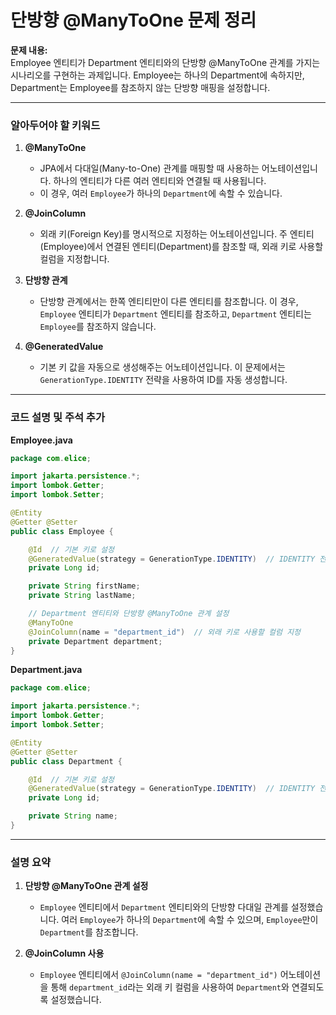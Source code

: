 
# 단방향 @ManyToOne 문제 정리

**문제 내용:**  
Employee 엔티티가 Department 엔티티와의 단방향 @ManyToOne 관계를 가지는 시나리오를 구현하는 과제입니다.
Employee는 하나의 Department에 속하지만, Department는 Employee를 참조하지 않는 단방향 매핑을 설정합니다.

---

### 알아두어야 할 키워드

1. **@ManyToOne**
    - JPA에서 다대일(Many-to-One) 관계를 매핑할 때 사용하는 어노테이션입니다. 하나의 엔티티가 다른 여러 엔티티와 연결될 때 사용됩니다. 
    - 이 경우, 여러 `Employee`가 하나의 `Department`에 속할 수 있습니다.

2. **@JoinColumn**
    - 외래 키(Foreign Key)를 명시적으로 지정하는 어노테이션입니다. 주 엔티티(Employee)에서 연결된 엔티티(Department)를 참조할 때, 외래 키로 사용할 컬럼을 지정합니다.

3. **단방향 관계**
    - 단방향 관계에서는 한쪽 엔티티만이 다른 엔티티를 참조합니다. 이 경우, `Employee` 엔티티가 `Department` 엔티티를 참조하고, `Department` 엔티티는 `Employee`를 참조하지 않습니다.

4. **@GeneratedValue**
    - 기본 키 값을 자동으로 생성해주는 어노테이션입니다. 이 문제에서는 `GenerationType.IDENTITY` 전략을 사용하여 ID를 자동 생성합니다.

---

### 코드 설명 및 주석 추가

**Employee.java**

```java
package com.elice;

import jakarta.persistence.*;
import lombok.Getter;
import lombok.Setter;

@Entity
@Getter @Setter 
public class Employee {

    @Id  // 기본 키로 설정
    @GeneratedValue(strategy = GenerationType.IDENTITY)  // IDENTITY 전략으로 기본 키 자동 생성
    private Long id;

    private String firstName;
    private String lastName;

    // Department 엔티티와 단방향 @ManyToOne 관계 설정
    @ManyToOne
    @JoinColumn(name = "department_id")  // 외래 키로 사용할 컬럼 지정
    private Department department;
}
```

**Department.java**

```java
package com.elice;

import jakarta.persistence.*;
import lombok.Getter;
import lombok.Setter;

@Entity
@Getter @Setter 
public class Department {

    @Id  // 기본 키로 설정
    @GeneratedValue(strategy = GenerationType.IDENTITY)  // IDENTITY 전략으로 기본 키 자동 생성
    private Long id;

    private String name;
}
```

---

### 설명 요약

1. **단방향 @ManyToOne 관계 설정**
    - `Employee` 엔티티에서 `Department` 엔티티와의 단방향 다대일 관계를 설정했습니다. 여러 `Employee`가 하나의 `Department`에 속할 수 있으며, `Employee`만이 `Department`를 참조합니다.

2. **@JoinColumn 사용**
    - `Employee` 엔티티에서 `@JoinColumn(name = "department_id")` 어노테이션을 통해 `department_id`라는 외래 키 컬럼을 사용하여 `Department`와 연결되도록 설정했습니다.
